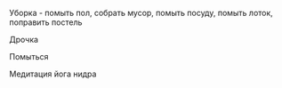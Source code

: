 Уборка - помыть пол, собрать мусор, помыть посуду, помыть лоток, поправить постель

Дрочка 

Помыться

Медитация йога нидра 
